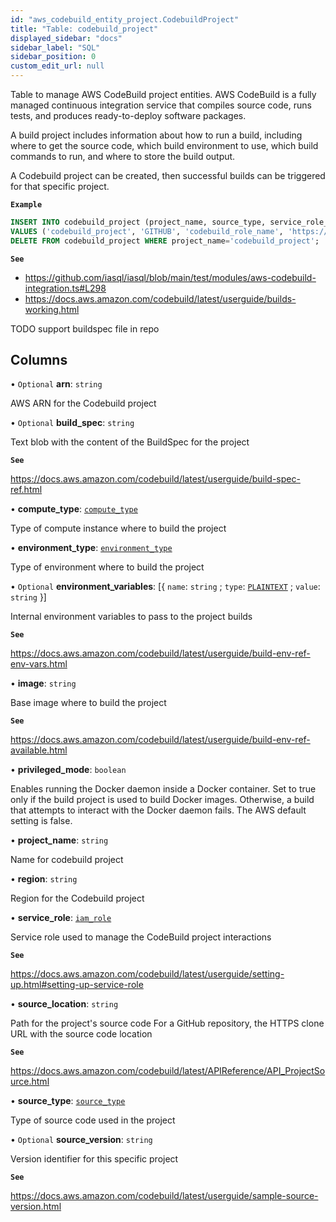 ```yaml
---
id: "aws_codebuild_entity_project.CodebuildProject"
title: "Table: codebuild_project"
displayed_sidebar: "docs"
sidebar_label: "SQL"
sidebar_position: 0
custom_edit_url: null
---
```


Table to manage AWS CodeBuild project entities. AWS CodeBuild is a fully managed continuous integration service that
compiles source code, runs tests, and produces ready-to-deploy software packages.

A build project includes information about how to run a build, including where to get the source code,
which build environment to use, which build commands to run, and where to store the build output.

A Codebuild project can be created, then successful builds can be triggered for that specific project.

**`Example`**

```sql TheButton[Manage a CodeBuild project]="Manage a CodeBuild project"
INSERT INTO codebuild_project (project_name, source_type, service_role_name, source_location)
VALUES ('codebuild_project', 'GITHUB', 'codebuild_role_name', 'https://github.com/iasql/iasql');
DELETE FROM codebuild_project WHERE project_name='codebuild_project';
```

**`See`**

 - https://github.com/iasql/iasql/blob/main/test/modules/aws-codebuild-integration.ts#L298
 - https://docs.aws.amazon.com/codebuild/latest/userguide/builds-working.html

TODO support buildspec file in repo

## Columns

• `Optional` **arn**: `string`

AWS ARN for the Codebuild project

• `Optional` **build\_spec**: `string`

Text blob with the content of the BuildSpec for the project

**`See`**

https://docs.aws.amazon.com/codebuild/latest/userguide/build-spec-ref.html

• **compute\_type**: [`compute_type`](../enums/aws_codebuild_entity_project.ComputeType.md)

Type of compute instance where to build the project

• **environment\_type**: [`environment_type`](../enums/aws_codebuild_entity_project.EnvironmentType.md)

Type of environment where to build the project

• `Optional` **environment\_variables**: [{ `name`: `string` ; `type`: [`PLAINTEXT`](../enums/aws_codebuild_entity_project.EnvironmentVariableType.md#plaintext) ; `value`: `string`  }]

Internal environment variables to pass to the project builds

**`See`**

https://docs.aws.amazon.com/codebuild/latest/userguide/build-env-ref-env-vars.html

• **image**: `string`

Base image where to build the project

**`See`**

https://docs.aws.amazon.com/codebuild/latest/userguide/build-env-ref-available.html

• **privileged\_mode**: `boolean`

Enables running the Docker daemon inside a Docker container. Set to true only if the build project is used to build Docker images. Otherwise, a build that attempts to interact with the Docker daemon fails.
The AWS default setting is false.

• **project\_name**: `string`

Name for codebuild project

• **region**: `string`

Region for the Codebuild project

• **service\_role**: [`iam_role`](aws_iam_entity_role.IamRole.md)

Service role used to manage the CodeBuild project interactions

**`See`**

https://docs.aws.amazon.com/codebuild/latest/userguide/setting-up.html#setting-up-service-role

• **source\_location**: `string`

Path for the project's source code
For a GitHub repository, the HTTPS clone URL with the source code location

**`See`**

https://docs.aws.amazon.com/codebuild/latest/APIReference/API_ProjectSource.html

• **source\_type**: [`source_type`](../enums/aws_codebuild_entity_project.SourceType.md)

Type of source code used in the project

• `Optional` **source\_version**: `string`

Version identifier for this specific project

**`See`**

https://docs.aws.amazon.com/codebuild/latest/userguide/sample-source-version.html
